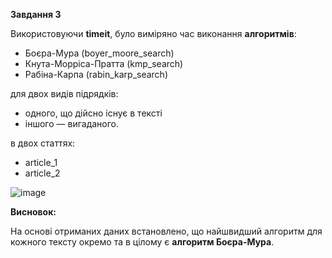 **Завдання 3**

Використовуючи **timeit**, було виміряно час виконання **алгоритмів**:
- Боєра-Мура (boyer_moore_search)
- Кнута-Морріса-Пратта (kmp_search)
- Рабіна-Карпа (rabin_karp_search)

для двох видів підрядків: 

- одного, що дійсно існує в тексті
- іншого — вигаданого.

в двох статтях:
- article_1
- article_2
  
![image](https://github.com/yanamud/goit-algo-hw-05/assets/136761283/5f26b56c-5a39-4cdc-a0ec-ea000c3c1553)


**Висновок:**

На основі отриманих даних встановлено, що найшвидший алгоритм для кожного тексту окремо та в цілому є **алгоритм Боєра-Мура**.
